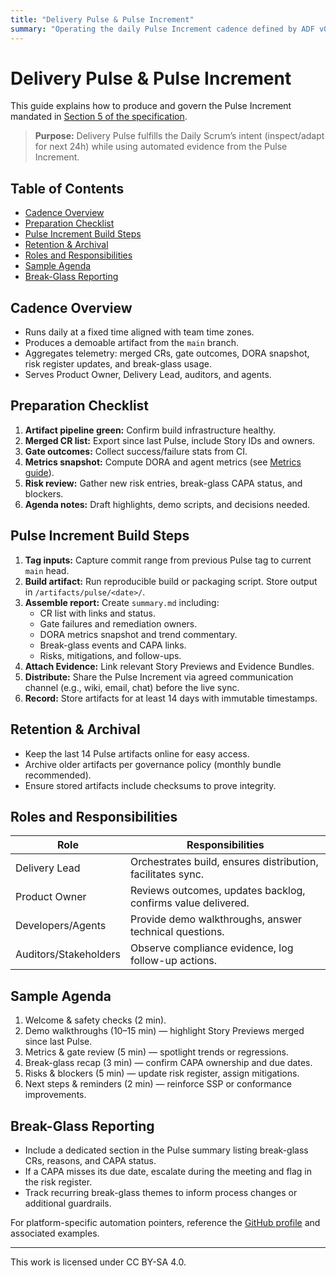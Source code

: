 ```yaml
---
title: "Delivery Pulse & Pulse Increment"
summary: "Operating the daily Pulse Increment cadence defined by ADF v0.5.0."
---
```


# Delivery Pulse & Pulse Increment

This guide explains how to produce and govern the Pulse Increment mandated in [Section 5 of the specification](../specs/adf-spec-v0.5.0.md#5-delivery-pulse-and-pulse-increment).
> **Purpose:** Delivery Pulse fulfills the Daily Scrum’s intent (inspect/adapt for next 24h) while using automated evidence from the Pulse Increment.

## Table of Contents
- [Cadence Overview](#cadence-overview)
- [Preparation Checklist](#preparation-checklist)
- [Pulse Increment Build Steps](#pulse-increment-build-steps)
- [Retention & Archival](#retention--archival)
- [Roles and Responsibilities](#roles-and-responsibilities)
- [Sample Agenda](#sample-agenda)
- [Break-Glass Reporting](#break-glass-reporting)

## Cadence Overview

- Runs daily at a fixed time aligned with team time zones.
- Produces a demoable artifact from the `main` branch.
- Aggregates telemetry: merged CRs, gate outcomes, DORA snapshot, risk register updates, and break-glass usage.
- Serves Product Owner, Delivery Lead, auditors, and agents.

## Preparation Checklist

1. **Artifact pipeline green:** Confirm build infrastructure healthy.
2. **Merged CR list:** Export since last Pulse, include Story IDs and owners.
3. **Gate outcomes:** Collect success/failure stats from CI.
4. **Metrics snapshot:** Compute DORA and agent metrics (see [Metrics guide](metrics.md)).
5. **Risk review:** Gather new risk entries, break-glass CAPA status, and blockers.
6. **Agenda notes:** Draft highlights, demo scripts, and decisions needed.

## Pulse Increment Build Steps

1. **Tag inputs:** Capture commit range from previous Pulse tag to current `main` head.
2. **Build artifact:** Run reproducible build or packaging script. Store output in `/artifacts/pulse/<date>/`.
3. **Assemble report:** Create `summary.md` including:
   - CR list with links and status.
   - Gate failures and remediation owners.
   - DORA metrics snapshot and trend commentary.
   - Break-glass events and CAPA links.
   - Risks, mitigations, and follow-ups.
4. **Attach Evidence:** Link relevant Story Previews and Evidence Bundles.
5. **Distribute:** Share the Pulse Increment via agreed communication channel (e.g., wiki, email, chat) before the live sync.
6. **Record:** Store artifacts for at least 14 days with immutable timestamps.

## Retention & Archival

- Keep the last 14 Pulse artifacts online for easy access.
- Archive older artifacts per governance policy (monthly bundle recommended).
- Ensure stored artifacts include checksums to prove integrity.

## Roles and Responsibilities

| Role | Responsibilities |
| --- | --- |
| Delivery Lead | Orchestrates build, ensures distribution, facilitates sync. |
| Product Owner | Reviews outcomes, updates backlog, confirms value delivered. |
| Developers/Agents | Provide demo walkthroughs, answer technical questions. |
| Auditors/Stakeholders | Observe compliance evidence, log follow-up actions. |

## Sample Agenda

1. Welcome & safety checks (2 min).
2. Demo walkthroughs (10–15 min) — highlight Story Previews merged since last Pulse.
3. Metrics & gate review (5 min) — spotlight trends or regressions.
4. Break-glass recap (3 min) — confirm CAPA ownership and due dates.
5. Risks & blockers (5 min) — update risk register, assign mitigations.
6. Next steps & reminders (2 min) — reinforce SSP or conformance improvements.

## Break-Glass Reporting

- Include a dedicated section in the Pulse summary listing break-glass CRs, reasons, and CAPA status.
- If a CAPA misses its due date, escalate during the meeting and flag in the risk register.
- Track recurring break-glass themes to inform process changes or additional guardrails.

For platform-specific automation pointers, reference the [GitHub profile](../profiles/github.md) and associated examples.

---

This work is licensed under CC BY-SA 4.0.
